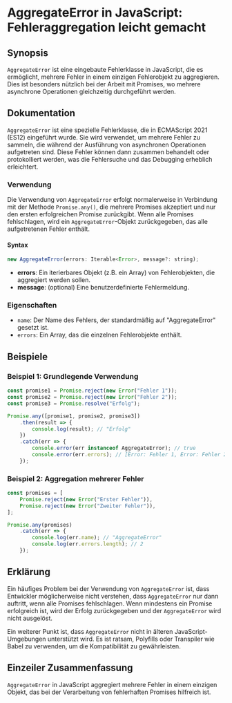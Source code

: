 <!--
Meta Description: # AggregateError in JavaScript: Fehleraggregation leicht gemacht ## Synopsis `AggregateError` ist eine eingebaute Fehlerklasse in JavaScript, die es e...
Meta Keywords: aggregateerror, fehler, promise, ist, die
-->

# AggregateError in JavaScript: Fehleraggregation leicht gemacht

## Synopsis
`AggregateError` ist eine eingebaute Fehlerklasse in JavaScript, die es ermöglicht, mehrere Fehler in einem einzigen Fehlerobjekt zu aggregieren. Dies ist besonders nützlich bei der Arbeit mit Promises, wo mehrere asynchrone Operationen gleichzeitig durchgeführt werden.

## Dokumentation
`AggregateError` ist eine spezielle Fehlerklasse, die in ECMAScript 2021 (ES12) eingeführt wurde. Sie wird verwendet, um mehrere Fehler zu sammeln, die während der Ausführung von asynchronen Operationen aufgetreten sind. Diese Fehler können dann zusammen behandelt oder protokolliert werden, was die Fehlersuche und das Debugging erheblich erleichtert.

### Verwendung
Die Verwendung von `AggregateError` erfolgt normalerweise in Verbindung mit der Methode `Promise.any()`, die mehrere Promises akzeptiert und nur den ersten erfolgreichen Promise zurückgibt. Wenn alle Promises fehlschlagen, wird ein `AggregateError`-Objekt zurückgegeben, das alle aufgetretenen Fehler enthält.

#### Syntax
```javascript
new AggregateError(errors: Iterable<Error>, message?: string);
```

- **errors**: Ein iterierbares Objekt (z.B. ein Array) von Fehlerobjekten, die aggregiert werden sollen.
- **message**: (optional) Eine benutzerdefinierte Fehlermeldung.

### Eigenschaften
- `name`: Der Name des Fehlers, der standardmäßig auf "AggregateError" gesetzt ist.
- `errors`: Ein Array, das die einzelnen Fehlerobjekte enthält.

## Beispiele
### Beispiel 1: Grundlegende Verwendung
```javascript
const promise1 = Promise.reject(new Error("Fehler 1"));
const promise2 = Promise.reject(new Error("Fehler 2"));
const promise3 = Promise.resolve("Erfolg");

Promise.any([promise1, promise2, promise3])
    .then(result => {
        console.log(result); // "Erfolg"
    })
    .catch(err => {
        console.error(err instanceof AggregateError); // true
        console.error(err.errors); // [Error: Fehler 1, Error: Fehler 2]
    });
```

### Beispiel 2: Aggregation mehrerer Fehler
```javascript
const promises = [
    Promise.reject(new Error("Erster Fehler")),
    Promise.reject(new Error("Zweiter Fehler")),
];

Promise.any(promises)
    .catch(err => {
        console.log(err.name); // "AggregateError"
        console.log(err.errors.length); // 2
    });
```

## Erklärung
Ein häufiges Problem bei der Verwendung von `AggregateError` ist, dass Entwickler möglicherweise nicht verstehen, dass `AggregateError` nur dann auftritt, wenn alle Promises fehlschlagen. Wenn mindestens ein Promise erfolgreich ist, wird der Erfolg zurückgegeben und der `AggregateError` wird nicht ausgelöst. 

Ein weiterer Punkt ist, dass `AggregateError` nicht in älteren JavaScript-Umgebungen unterstützt wird. Es ist ratsam, Polyfills oder Transpiler wie Babel zu verwenden, um die Kompatibilität zu gewährleisten.

## Einzeiler Zusammenfassung
`AggregateError` in JavaScript aggregiert mehrere Fehler in einem einzigen Objekt, das bei der Verarbeitung von fehlerhaften Promises hilfreich ist.